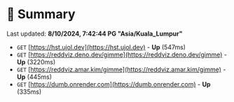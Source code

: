 # 📖 Summary
Last updated: **8/10/2024, 7:42:44 PG "Asia/Kuala_Lumpur"**

- `GET` [https://hst.ujol.dev](https://hst.ujol.dev) - **Up** (547ms)
- `GET` [https://reddviz.deno.dev/gimme](https://reddviz.deno.dev/gimme) - **Up** (3220ms)
- `GET` [https://reddviz.amar.kim/gimme](https://reddviz.amar.kim/gimme) - **Up** (445ms)
- `GET` [https://dumb.onrender.com](https://dumb.onrender.com) - **Up** (335ms)
